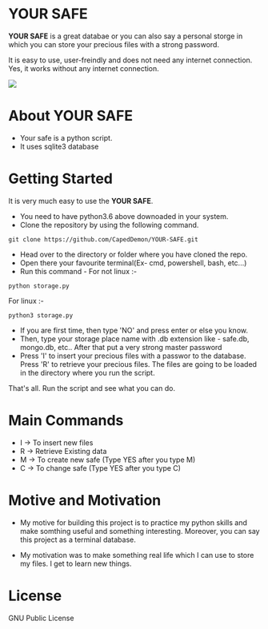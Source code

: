 # YOUR SAFE

**YOUR SAFE** is a great databae or you can also say a personal storge in which you can store your precious files with a strong password.

It is easy to use, user-freindly and does not need any internet connection. 
Yes, it works without any internet connection.

![](https://github.com/Shreejan-35/YOUR-SAFE/blob/main/safe_image.jpg)

# About YOUR SAFE
- Your safe is a python script.
- It uses sqlite3 database

# Getting Started
It is very much easy to use the **YOUR SAFE**.
- You need to have python3.6 above downoaded in your system.
- Clone the repository by using the following command.
```
git clone https://github.com/CapedDemon/YOUR-SAFE.git
```
- Head over to the directory or folder where you have cloned the repo.
- Open there your favourite terminal(Ex- cmd, powershell, bash, etc...)
- Run this command -
For not linux :-
```
python storage.py
```
For linux :-
```
python3 storage.py
```
- If you are first time, then type 'NO' and press enter or else you know.
- Then, type your storage place name with .db extension like - safe.db, mongo.db, etc.. After that put a very strong master password
- Press 'I' to insert your precious files with a passwor to the database. Press 'R' to retrieve your precious files. The files are going to be loaded in the directory where you run the script.

That's all. Run the script and see what you can do.

# Main Commands
- I -> To insert new files
- R -> Retrieve Existing data
- M -> To create new safe (Type YES after you type M)
- C -> To change safe (Type YES after you type C)

# Motive and Motivation
- My motive for building this project is to practice my python skills and make somthing useful and something interesting. Moreover, you can say this project as a terminal database.

- My motivation was to make something real life which I can use to store my files. I get to learn new things.

# License
GNU Public License
